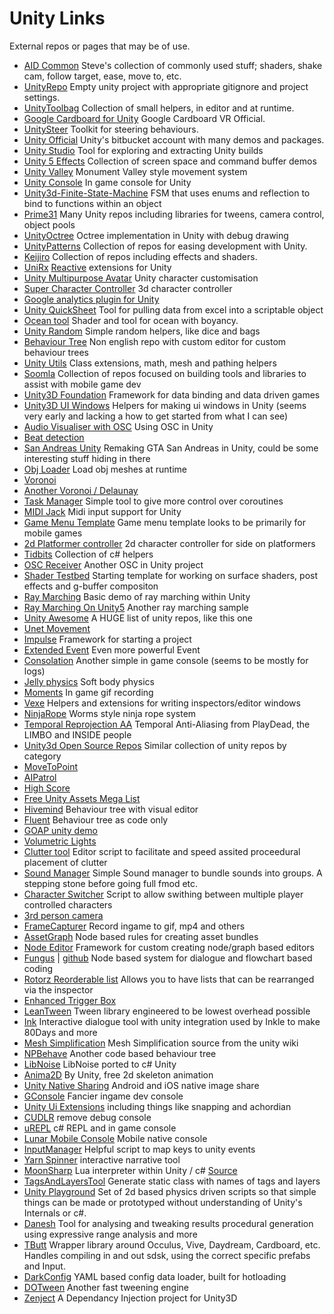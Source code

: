 # Unity Links
External repos or pages that may be of use.
- [AID Common](https://bitbucket.org/steve_halliwell/aid-common) Steve's collection of commonly used stuff; shaders, shake cam, follow target, ease, move to, etc.
- [UnityRepo](https://github.com/stevehalliwell/UnityRepo) Empty unity project with appropriate gitignore and project settings.
- [UnityToolbag](https://github.com/nickgravelyn/UnityToolbag) Collection of small helpers, in editor and at runtime.
- [Google Cardboard for Unity](https://github.com/googlesamples/cardboard-unity) Google Cardboard VR Official.
- [UnitySteer](https://github.com/ricardojmendez/UnitySteer) Toolkit for steering behaviours.
- [Unity Official](https://bitbucket.org/Unity-Technologies/) Unity's bitbucket account with many demos and packages.
- [Unity Studio](https://github.com/RaduMC/UnityStudio) Tool for exploring and extracting Unity builds
- [Unity 5 Effects](https://github.com/i-saint/Unity5Effects) Collection of screen space and command buffer demos
- [Unity Valley](https://github.com/Rinirihiriro/UnityValley) Monument Valley style movement system
- [Unity Console](https://github.com/Wenzil/UnityConsole) In game console for Unity
- [Unity3d-Finite-State-Machine](https://github.com/thefuntastic/Unity3d-Finite-State-Machine) FSM that uses enums and reflection to bind to functions within an object
- [Prime31](https://github.com/prime31?tab=repositories) Many Unity repos including libraries for tweens, camera control, object pools
- [UnityOctree](https://github.com/Nition/UnityOctree) Octree implementation in Unity with debug drawing
- [UnityPatterns](https://github.com/UnityPatterns?tab=repositories) Collection of repos for easing development with Unity.
- [Keijiro](https://github.com/keijiro?tab=repositories) Collection of repos including effects and shaders.
- [UniRx](https://github.com/neuecc/UniRx) [Reactive](https://en.wikipedia.org/wiki/Reactive_programming) extensions for Unity
- [Unity Multipurpose Avatar](https://github.com/huika/UMA) Unity character customisation
- [Super Character Controller](https://github.com/IronWarrior/SuperCharacterController) 3d character controller
- [Google analytics plugin for Unity](https://github.com/googleanalytics/google-analytics-plugin-for-unity)
- [Unity QuickSheet](https://github.com/kimsama/Unity-QuickSheet) Tool for pulling data from excel into a scriptable object
- [Ocean tool](https://github.com/eliasts/Ocean_Community_Next_Gen) Shader and tool for ocean with boyancy.
- [Unity Random](https://github.com/tucano/UnityRandom) Simple random helpers, like dice and bags
- [Behaviour Tree](https://github.com/luzexi/Unity3DAIBehaviorTree) Non english repo with custom editor for custom behaviour trees
- [Unity Utils](https://github.com/mortennobel/UnityUtils) Class extensions, math, mesh and pathing helpers
- [Soomla](https://github.com/soomla) Collection of repos focused on building tools and libraries to assist with mobile game dev
- [Unity3D Foundation](https://github.com/NVentimiglia/Unity3d-Foundation) Framework for data binding and data driven games
- [Unity3D UI Windows](https://github.com/chromealex/Unity3d.UI.Windows) Helpers for making ui windows in Unity (seems very early and lacking a how to get started from what I can see)
- [Audio Visualiser with OSC](https://github.com/miketucker/UnityAudioVisualizerTutorial) Using OSC in Unity
- [Beat detection](https://github.com/allanpichardo/Unity-Beat-Detection)
- [San Andreas Unity](https://github.com/Metapyziks/SanAndreasUnity) Remaking GTA San Andreas in Unity, could be some interesting stuff hiding in there
- [Obj Loader](https://github.com/hammmm/unity-obj-loader) Load obj meshes at runtime
- [Voronoi](https://github.com/jesta88/Unity-Voronoi) 
- [Another Voronoi / Delaunay](https://github.com/staff0rd/polygon-map-unity) 
- [Task Manager](https://github.com/krockot/Unity-TaskManager) Simple tool to give more control over coroutines
- [MIDI Jack](https://github.com/keijiro/MidiJack) Midi input support for Unity
- [Game Menu Template](https://github.com/stoogebag/Unity-Template) Game menu template looks to be primarily for mobile games
- [2d Platformer controller](https://github.com/cjddmut/Unity-2D-Platformer-Controller) 2d character controller for side on platformers
- [Tidbits](https://github.com/zeh/unity-tidbits) Collection of c# helpers
- [OSC Receiver](https://github.com/heaversm/unity-osc-receiver) Another OSC in Unity project
- [Shader Testbed](https://bitbucket.org/steve_halliwell/unity-shader-testbed) Starting template for working on surface shaders, post effects and g-buffer compositon
- [Ray Marching](https://github.com/brianasu/unity-ray-marching) Basic demo of ray marching within Unity
- [Ray Marching On Unity5](https://github.com/i-saint/RaymarchingOnUnity5) Another ray marching sample
- [Unity Awesome](https://github.com/RyanNielson/awesome-unity) A HUGE list of unity repos, like this one
- [Unet Movement](https://github.com/GenaSG/UnityUnetMovement)
- [Impulse](https://github.com/Zesix/Impulse) Framework for starting a project
- [Extended Event](https://github.com/Thundernerd/Unity3D-ExtendedEvent) Even more powerful Event
- [Consolation](https://github.com/mminer/consolation) Another simple in game console (seems to be mostly for logs)
- [Jelly physics](https://github.com/kwanchangnim/Jello-Physics) Soft body physics
- [Moments](https://github.com/Chman/Moments) In game gif recording
- [Vexe](https://github.com/vexe/VFW) Helpers and extensions for writing inspectors/editor windows
- [NinjaRope](https://github.com/Pampattitude/NinjaRope) Worms style ninja rope system
- [Temporal Reprojection AA](https://github.com/playdeadgames/temporal) Temporal Anti-Aliasing from PlayDead, the LIMBO and INSIDE people
- [Unity3d Open Source Repos](https://unity3d-open-source.zeef.com/taras.leskiv) Similar collection of unity repos by category
- [MoveToPoint](https://www.assetstore.unity3d.com/en/#!/content/2704)
- [AIPatrol](https://www.assetstore.unity3d.com/en/#!/content/2704)
- [High Score](https://www.assetstore.unity3d.com/en/#!/content/14837)
- [Free Unity Assets Mega List](http://www.procedural-worlds.com/blog/best-free-unity-assets-categorised-mega-list/)
- [Hivemind](https://github.com/rev087/hivemind) Behaviour tree with visual editor
- [Fluent](https://github.com/codecapers/Fluent-Behaviour-Tree) Behaviour tree as code only
- [GOAP unity demo](https://github.com/sploreg/goap)
- [Volumetric Lights](https://github.com/SlightlyMad/VolumetricLights)
- [Clutter tool](https://github.com/calebbarton1/Clutter) Editor script to facilitate and speed assited proceedural placement of clutter
- [Sound Manager](https://github.com/rymdfarfar/Sound-Manager/tree/master/Assets/Scripts) Simple Sound manager to bundle sounds into groups. A stepping stone before going full fmod etc.
- [Character Switcher](https://github.com/J-Dodds/CharacterSwitcher) Script to allow swithing between multiple player controlled characters
- [3rd person camera](https://github.com/pritchoudhary/CameraLevelTest) 
- [FrameCapturer](https://github.com/unity3d-jp/FrameCapturer) Record ingame to gif, mp4 and others
- [AssetGraph](https://github.com/unity3d-jp/AssetGraph) Node based rules for creating asset bundles
- [Node Editor](https://github.com/Baste-RainGames/Node_Editor) Framework for custom creating node/graph based editors
- [Fungus](https://www.assetstore.unity3d.com/en/#!/content/34184) | [github](https://github.com/snozbot/fungus) Node based system for dialogue and flowchart based coding
- [Rotorz Reorderable list](https://bitbucket.org/rotorz/reorderable-list-editor-field-for-unity) Allows you to have lists that can be rearranged via the inspector
- [Enhanced Trigger Box](https://github.com/Alexander-Scott/Enhanced-Trigger-Box)
- [LeanTween](https://github.com/dentedpixel/LeanTween) Tween library engineered to be lowest overhead possible
- [Ink](https://github.com/inkle/ink) Interactive dialogue tool with unity integration used by Inkle to make 80Days and more
- [Mesh Simplification](http://wiki.unity3d.com/index.php/Mesh_simplification_(for_MeshCollider,_lossless)) Mesh Simplification source from the unity wiki
- [NPBehave](https://github.com/meniku/NPBehave) Another code based behaviour tree 
- [LibNoise](https://github.com/ricardojmendez/LibNoise.Unity) LibNoise ported to c# Unity
- [Anima2D](https://www.assetstore.unity3d.com/en/#!/content/79840) By Unity, free 2d skeleton animation
- [Unity Native Sharing](https://github.com/ChrisMaire/unity-native-sharing) Android and iOS native image share
- [GConsole](https://github.com/gzuidhof/GConsole) Fancier ingame dev console
- [Unity Ui Extensions](https://bitbucket.org/ddreaper/unity-ui-extensions) including things like snapping and achordian 
- [CUDLR](https://github.com/proletariatgames/CUDLR) remove debug console
- [uREPL](https://github.com/hecomi/uREPL) c# REPL and in game console
- [Lunar Mobile Console](https://github.com/SpaceMadness/lunar-unity-console) Mobile native console
- [InputManager](https://github.com/SirRednut/Unity-InputManager) Helpful script to map keys to unity events
- [Yarn Spinner](https://github.com/thesecretlab/YarnSpinner) interactive narrative tool
- [MoonSharp](https://www.assetstore.unity3d.com/en/#!/content/33776) Lua interpreter within Unity / c# [Source](https://github.com/xanathar/moonsharp/)
- [TagsAndLayersTool](https://gist.github.com/daemon3000/abfbada00a10802b9890) Generate static class with names of tags and layers
- [Unity Playground](https://github.com/UnityTechnologies/PlaygroundProject) Set of 2d based physics driven scripts so that simple things can be made or prototyped without understanding of Unity's Internals or c#.
- [Danesh](https://github.com/gamesbyangelina/Danesh) Tool for analysing and tweaking results procedural generation using expressive range analysis and more
- [TButt](https://github.com/turbobutton/tbutt-vr-framework) Wrapper library around Occulus, Vive, Daydream, Cardboard, etc. Handles compiling in and out sdsk, using the correct specific prefabs and Input.
- [DarkConfig](https://github.com/SpryFox/DarkConfig) YAML based config data loader, built for hotloading
- [DOTween](https://github.com/Demigiant/dotween) Another fast tweening engine
- [Zenject](https://github.com/modesttree/Zenject) A Dependancy Injection project for Unity3D
